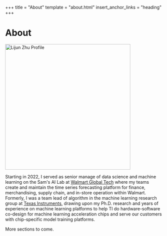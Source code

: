 +++
title = "About"
template = "about.html"
insert_anchor_links = "heading"
+++

<!--Design inspired by "https://www.aarronwalter.com/"-->


# About

<img src="./lijun.jpg" alt="Lijun Zhu Profile" width="400"/>

Starting in 2022, I served as senior manage of data science and machine learning
on the Sam's AI Lab at [Walmart Global Tech](https://tech.walmart.com/content/walmart-global-tech/en_us.html)
where my teams create and maintain the time series forecasting platform for
finance, merchandising, supply chain, and in-store operation within Walmart. 
Formerly, I was a team lead of algorithm in the machine learning research group
at [Texas Instruments](https://www.ti.com/), drawing upon my Ph.D. research and
years of experience on machine learning platforms to help TI do
hardware-software co-design for machine learning acceleration chips and serve 
our customers with chip-specific model training platforms.

More sections to come.
